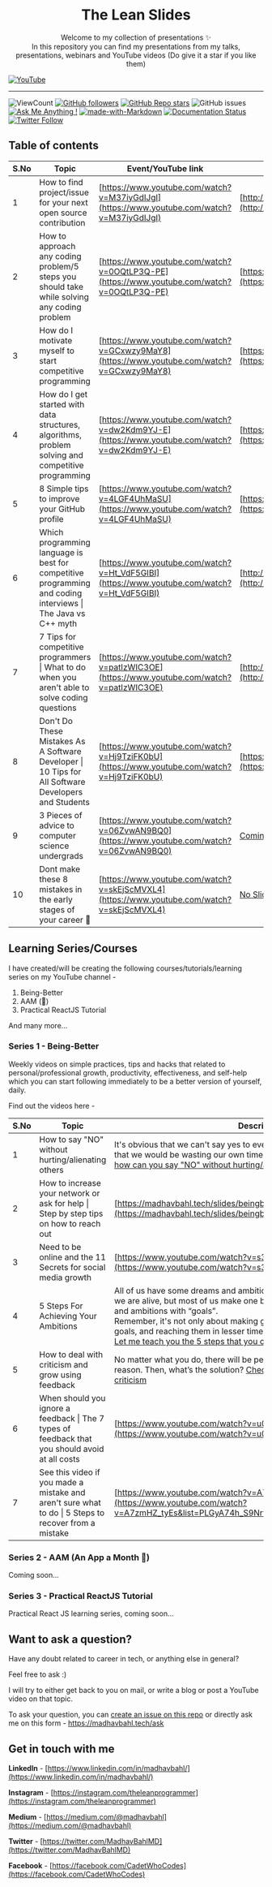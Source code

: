 <h1 align="center">
    The Lean Slides
</h1>

<p align="center">
    Welcome to my collection of presentations ✨
    <br />
    In this repository you can find my presentations from my talks, presentations, webinars and YouTube videos (Do give it a star if you like them)
</p

[![YouTube](./yt_flag.png)](https://youtube.com/TheLeanProgrammer?sub_confirmation=1)

***

![ViewCount](https://views.whatilearened.today/views/github/MadhavBahl/slides.svg)
[![GitHub followers](https://img.shields.io/github/followers/MadhavBahl?label=Follow)](https://github.com/MadhavBahl)
[![GitHub Repo stars](https://img.shields.io/github/stars/MadhavBahl/slides?style=Stars)](https://github.com/MadhavBahl)
![GitHub issues](https://img.shields.io/github/issues-raw/MadhavBahl/slides)
[![Ask Me Anything !](https://img.shields.io/badge/Ask%20me-anything-1abc9c.svg)](http://madhavbahl.tech/ask/)
[![made-with-Markdown](https://img.shields.io/badge/Made%20with-Markdown-1f425f.svg)](http://commonmark.org)
[![Documentation Status](https://readthedocs.org/projects/ansicolortags/badge/?version=latest)](http://ansicolortags.readthedocs.io/?badge=latest)
[![Twitter Follow](https://img.shields.io/twitter/follow/MadhavBahlMD)](https://twitter.com/MadhavBahlMD)

## Table of contents

| S.No   |      Topic      | Event/YouTube link |  Slides link  |
|--------|-----------------|--------------------|---------------|
| 1      | How to find project/issue for your next open source contribution | [https://www.youtube.com/watch?v=M37iyGdIJgI](https://www.youtube.com/watch?v=M37iyGdIJgI) | [http://madhavbahl.tech/slides/1](http://madhavbahl.tech/slides/1) |
| 2      | How to approach any coding problem/5 steps you should take while solving any coding problem | [https://www.youtube.com/watch?v=0OQtLP3Q-PE](https://www.youtube.com/watch?v=0OQtLP3Q-PE) | [https://madhavbahl.tech/slides/2](https://madhavbahl.tech/slides/2) |
| 3      | How do I motivate myself to start competitive programming | [https://www.youtube.com/watch?v=GCxwzy9MaY8](https://www.youtube.com/watch?v=GCxwzy9MaY8) | [https://madhavbahl.tech/slides/3](https://madhavbahl.tech/slides/3) |
| 4      | How do I get started with data structures, algorithms, problem solving and competitive programming | [https://www.youtube.com/watch?v=dw2Kdm9YJ-E](https://www.youtube.com/watch?v=dw2Kdm9YJ-E) | [https://madhavbahl.tech/slides/4](https://madhavbahl.tech/slides/4) |
| 5      | 8 Simple tips to improve your GitHub profile | [https://www.youtube.com/watch?v=4LGF4UhMaSU](https://www.youtube.com/watch?v=4LGF4UhMaSU) | [https://madhavbahl.tech/slides/5/](https://madhavbahl.tech/slides/5/) |
| 6      | Which programming language is best for competitive programming and coding interviews \| The Java vs C++ myth | [https://www.youtube.com/watch?v=Ht_VdF5GIBI](https://www.youtube.com/watch?v=Ht_VdF5GIBI) | [http://madhavbahl.tech/slides/6](http://madhavbahl.tech/slides/6) |
| 7      | 7 Tips for competitive programmers \| What to do when you aren't able to solve coding questions | [https://www.youtube.com/watch?v=patIzWIC3OE](https://www.youtube.com/watch?v=patIzWIC3OE) | [http://madhavbahl.tech/slides/7](http://madhavbahl.tech/slides/7) |
| 8      | Don't Do These Mistakes As A Software Developer \| 10 Tips for All Software Developers and Students | [https://www.youtube.com/watch?v=Hj9TziFK0bU](https://www.youtube.com/watch?v=Hj9TziFK0bU) | [https://madhavbahl.tech/slides/8](https://madhavbahl.tech/slides/8) |
| 9      | 3 Pieces of advice to computer science undergrads | [https://www.youtube.com/watch?v=06ZvwAN9BQ0](https://www.youtube.com/watch?v=06ZvwAN9BQ0) | [Coming Soon...](https://www.youtube.com/TheLeanProgrammer?sub_confirmation=1) |
| 10      | Dont make these 8 mistakes in the early stages of your career 🚫 | [https://www.youtube.com/watch?v=skEjScMVXL4](https://www.youtube.com/watch?v=skEjScMVXL4) | [No Slides](https://www.youtube.com/watch?v=skEjScMVXL4) |

## Learning Series/Courses

I have created/will be creating the following courses/tutorials/learning series on my YouTube channel -

1. Being-Better
2. AAM (🥭) 
3. Practical ReactJS Tutorial

And many more...

### Series 1 - Being-Better

Weekly videos on simple practices, tips and hacks that related to personal/professional growth, productivity, effectiveness, and self-help which you can start following immediately to be a better version of yourself, daily.

Find out the videos here -

| S.No   |      Topic      | Description |  YouTube link  |
|--------|-----------------|--------------------|---------------|
| 1      | How to say "NO" without hurting/alienating others | It's obvious that we can't say yes to everything that comes to us, if we do that we would be wasting our own time, [follow these 3 simple steps to learn how can you say "NO" without hurting/alienating others.](https://madhavbahl.medium.com/) | [https://www.youtube.com/watch?v=wgjioLGEDLQ](https://www.youtube.com/watch?v=wgjioLGEDLQ) |
| 2      | How to increase your network or ask for help \| Step by step tips on how to reach out | [https://madhavbahl.tech/slides/beingbetter/2](https://madhavbahl.tech/slides/beingbetter/2) | [https://www.youtube.com/watch?v=HPpI_gLZYFI](https://www.youtube.com/watch?v=HPpI_gLZYFI) |
| 3      | Need to be online and the 11 Secrets for social media growth | [https://www.youtube.com/watch?v=s3AM2WQbnK4](https://www.youtube.com/watch?v=s3AM2WQbnK4) | [https://madhavbahl.tech/slides/beingbetter/3](https://madhavbahl.tech/slides/beingbetter/3) |
| 4      | 5 Steps For Achieving Your Ambitions | All of us have some dreams and ambitions that we want to make true while we are alive, but most of us make one big mistake, we confuse our dreams and ambitions with “goals”. <br> Remember, it's not only about making goals, it’s also about the alignment of goals, and reaching them in lesser time. <br> [Let me teach you the 5 steps that you can take to achieve your ambitions](https://madhavbahl.medium.com/five-steps-for-achieving-almost-any-ambition-c582728178bc) | [https://www.youtube.com/watch?v=lW9FVNc8P9k](https://www.youtube.com/watch?v=lW9FVNc8P9k) |
| 5      | How to deal with criticism and grow using feedback | No matter what you do, there will be people who will dislike you for no reason. Then, what’s the solution? [Check out the ways in which I deal with criticism](https://medium.com/learn-with-the-lean-programmer/this-story-changed-the-way-i-used-to-look-at-critics-312f1619d16e) | [https://www.youtube.com/watch?v=VjIGoiaSSbA](https://www.youtube.com/watch?v=VjIGoiaSSbA) |
| 6      | When should you ignore a feedback \| The 7 types of feedback that you should avoid at all costs | [https://www.youtube.com/watch?v=u0-lLWcjO_U](https://www.youtube.com/watch?v=u0-lLWcjO_U) | [https://www.youtube.com/watch?v=u0-lLWcjO_U](https://www.youtube.com/watch?v=u0-lLWcjO_U) |
| 7      | See this video if you made a mistake and aren't sure what to do \| 5 Steps to recover from a mistake | [https://www.youtube.com/watch?v=A7zmHZ_tyEs](https://www.youtube.com/watch?v=A7zmHZ_tyEs&list=PLGyA74h_S9NrvsvTulWKHYAcaJJV9Kn1G&index=7) | [https://www.youtube.com/watch?v=A7zmHZ_tyEs](https://www.youtube.com/watch?v=A7zmHZ_tyEs&list=PLGyA74h_S9NrvsvTulWKHYAcaJJV9Kn1G&index=7) |

### Series 2 - AAM (An App a Month 🥭)

Coming soon...

### Series 3 - Practical ReactJS Tutorial

Practical React JS learning series, coming soon...

## Want to ask a question?

Have any doubt related to career in tech, or anything else in general?

Feel free to ask :)

I will try to either get back to you on mail, or write a blog or post a YouTube video on that topic.

To ask your question, you can [create an issue on this repo](https://github.com/MadhavBahl/slides/issues/new) or directly ask me on this form - https://madhavbahl.tech/ask

## Get in touch with me

**LinkedIn** - [https://www.linkedin.com/in/madhavbahl/](https://www.linkedin.com/in/madhavbahl/)

**Instagram** - [https://instagram.com/theleanprogrammer](https://instagram.com/theleanprogrammer)

**Medium** - [https://medium.com/@madhavbahl](https://medium.com/@madhavbahl)

**Twitter** - [https://twitter.com/MadhavBahlMD](https://twitter.com/MadhavBahlMD)

**Facebook** - [https://facebook.com/CadetWhoCodes](https://facebook.com/CadetWhoCodes)

